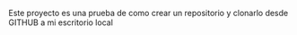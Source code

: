 Este proyecto es una prueba de como crear un repositorio y clonarlo desde GITHUB a mi escritorio local

